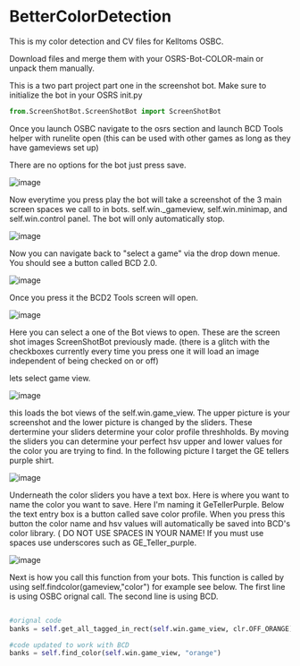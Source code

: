 # BetterColorDetection
This is my color detection and CV files for Kelltoms OSBC.

Download files and merge them with your OSRS-Bot-COLOR-main or unpack them manually. 


This is a two part project part one in the screenshot bot. Make sure to initialize the bot in your OSRS init.py

```python
from.ScreenShotBot.ScreenShotBot import ScreenShotBot
```

Once you launch OSBC navigate to the osrs section and launch BCD Tools helper with runelite open (this can be used with other games as long as they have gameviews set up)

There are no options for the bot just press save. 

![image](https://user-images.githubusercontent.com/125089137/219783499-f3f7fe63-41cd-47b8-af30-adf0b6323438.png)

Now everytime you press play the bot will take a screenshot of the 3 main screen spaces we call to in bots. self.win._gameview, self.win.minimap, and self.win.control panel. The bot will only automatically stop. 

![image](https://user-images.githubusercontent.com/125089137/219784111-ada6f825-3579-49dc-ac20-cc852a0ca12f.png)

Now you can navigate back to "select a game" via the drop down menue. You should see a button called BCD 2.0.

![image](https://user-images.githubusercontent.com/125089137/219784399-4f2be156-be16-417d-afdd-bb7a4dae992b.png)

Once you press it the BCD2 Tools screen will open. 

![image](https://user-images.githubusercontent.com/125089137/219784815-69e890a6-c2a9-48a9-9e21-90bc35a81e1e.png)

Here you can select a one of the Bot views to open. These are the screen shot images ScreenShotBot previously made. (there is a glitch with the checkboxes currently every time you press one it will load an image independent of being checked on or off)

lets select game view. 

![image](https://user-images.githubusercontent.com/125089137/219785175-f989f025-9fe0-419c-93fa-763758cc4bf7.png)

this loads the bot views of the self.win.game_view. The upper picture is your screenshot and the lower picture is changed by the sliders. These dertermine your sliders determine your color profile threshholds. By moving the sliders you can determine your perfect hsv upper and lower values for the color you are trying to find. In the following picture I target the GE tellers purple shirt. 

![image](https://user-images.githubusercontent.com/125089137/219786041-618a0f09-df5f-487b-8a08-ee677d0642ac.png)

Underneath the color sliders you have a text box. Here is where you want to name the color you want to save. Here I'm naming it GeTellerPurple. Below the text entry box is a button called save color profile. When you press this button the color name and hsv values will automatically be saved into BCD's color library. ( DO NOT USE SPACES IN YOUR NAME! If you must use spaces use underscores such as GE_Teller_purple.

![image](https://user-images.githubusercontent.com/125089137/219786906-b6b76671-beac-4dc3-88d8-3cdc502d47e3.png)

Next is how you call this function from your bots. This function is called by using self.findcolor(gameview,"color") for example see below. The first line is using OSBC orignal call. The second line is using BCD. 

```python

#orignal code 
banks = self.get_all_tagged_in_rect(self.win.game_view, clr.OFF_ORANGE)

#code updated to work with BCD
banks = self.find_color(self.win.game_view, "orange")
```


